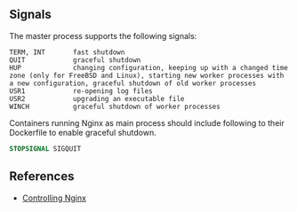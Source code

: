 ## Signals

The master process supports the following signals:

```other
TERM, INT       fast shutdown
QUIT            graceful shutdown
HUP             changing configuration, keeping up with a changed time zone (only for FreeBSD and Linux), starting new worker processes with a new configuration, graceful shutdown of old worker processes
USR1            re-opening log files
USR2            upgrading an executable file
WINCH           graceful shutdown of worker processes
```

Containers running Nginx as main process should include following to their Dockerfile to enable graceful shutdown.

```Dockerfile
STOPSIGNAL SIGQUIT
```

## References

- [Controlling Nginx](http://nginx.org/en/docs/control.html)
